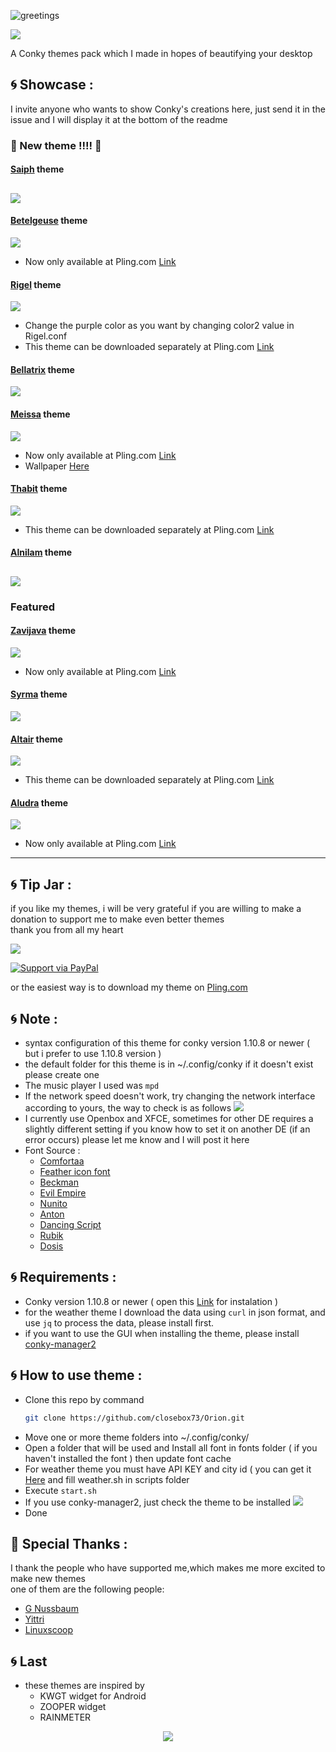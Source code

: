 ![greetings](/Asset/Orion.png)

![](https://api.visitorbadge.io/api/VisitorHit?user=closebox73&repo=Chepeus&countColor=%23FE7E29)

A Conky themes pack which I made in hopes of beautifying your desktop 

## :cyclone: Showcase :
I invite anyone who wants to show Conky's creations here, just send it in the issue and I will display it at the bottom of the readme

### :rocket: New theme !!!! :rocket:
#### [Saiph](/Saiph) theme

![](/Saiph/preview.png)
---------------------------------------------------
#### [Betelgeuse](/Betelgeuse) theme

![](/Asset/betelgeuse.png)
- Now only available at Pling.com [Link](https://www.pling.com/p/1837404/)
#### [Rigel](/Rigel) theme

![](/Rigel/preview.png)
- Change the purple color as you want by changing color2 value in Rigel.conf
- This theme can be downloaded separately at Pling.com [Link](https://www.pling.com/p/1837255/)
#### [Bellatrix](/Bellatrix) theme

![](/Bellatrix/preview.png)
#### [Meissa](/Meissa) theme

![](/Asset/meissa.png)
- Now only available at Pling.com [Link](https://www.pling.com/p/1835096/)
- Wallpaper [Here](https://unsplash.com/photos/3ytjETpQMNY)
#### [Thabit](/Thabit) theme

![](/Thabit/preview.png)
- This theme can be downloaded separately at Pling.com [Link](https://www.pling.com/p/1846822/)
#### [Alnilam](/Alnilam) theme

![](/Alnilam/preview.png)
---------------------------------------------------
### Featured
#### [Zavijava](/Zavijava) theme

![](/Asset/zavijava.png)
- Now only available at Pling.com [Link](https://www.pling.com/p/1835282/)
#### [Syrma](/Syrma) theme

![](/Syrma/preview.png)
#### [Altair](/Altair) theme

![](/Altair/preview.png)
- This theme can be downloaded separately at Pling.com [Link](https://www.pling.com/p/1836006/)
#### [Aludra](/Aludra) theme

![](/Asset/aludra.png)
- Now only available at Pling.com [Link](https://www.pling.com/p/1843380/)
-----------------------------------------------------

## :cyclone: Tip Jar :
if you like my themes, i will be very grateful if you are willing to make a donation to support me to make even better themes<br />
thank you from all my heart

[![](https://ko-fi.com/img/githubbutton_sm.svg)](https://ko-fi.com/closebox73)

[![Support via PayPal](https://cdn.rawgit.com/twolfson/paypal-github-button/1.0.0/dist/button.svg)](https://www.paypal.me/closebox73/)

or the easiest way is to download my theme on [Pling.com](https://www.pling.com/u/closebox73x) 

## :cyclone: Note :
- syntax configuration of this theme for conky version 1.10.8 or newer  ( but i prefer to use 1.10.8 version )
- the default folder for this theme is in ~/.config/conky if it doesn't exist please create one
- The music player I used was `mpd`
- If the network speed doesn't work, try changing the network interface according to yours, the way to check is as follows
	![](/Asset/Wlan.png)
- I currently use Openbox and XFCE, sometimes for other DE requires a slightly different setting
	if you know how to set it on another DE (if an error occurs) please let me know and I will post it here
- Font Source :
	 - [Comfortaa](https://fonts.google.com/specimen/Comfortaa)
	 - [Feather icon font](https://github.com/AT-UI/feather-font)
	 - [Beckman](https://www.dafont.com/beckman.font)
	 - [Evil Empire](https://www.dafont.com/evil-empire.font)
	 - [Nunito](https://fonts.google.com/specimen/Nunito)
	 - [Anton](https://fonts.google.com/specimen/Anton)
	 - [Dancing Script](https://fonts.google.com/specimen/Dancing+Script)
	 - [Rubik](https://fonts.google.com/specimen/Rubik)
	 - [Dosis](https://fonts.google.com/specimen/Dosis)

## :cyclone: Requirements :
- Conky version 1.10.8 or newer ( open this  [Link](https://github.com/brndnmtthws/conky) for instalation )
- for the weather theme I download the data using `curl` in json format, and use `jq` to process the data, please install first.
- if you want to use the GUI when installing the theme, please install [conky-manager2](https://github.com/zcot/conky-manager2)

## :cyclone: How to use theme :
- Clone this repo by command
  ```bash
  git clone https://github.com/closebox73/Orion.git
  ```
- Move one or more theme folders into ~/.config/conky/
- Open a folder that will be used and Install all font in fonts folder ( if you haven't installed the font ) then update font cache
- For weather theme you must have API KEY and city id ( you can get it [Here](https://openweathermap.org) and fill weather.sh in scripts folder
- Execute `start.sh`
- If you use conky-manager2, just check the theme to be installed
	![](/Asset/CM2.png)
- Done

## :gift: Special Thanks :
I thank the people who have supported me,which makes me more excited to make new themes<br />
one of them are the following people:

- [G Nussbaum](https://github.com/gnussbaum67)
- [Yittri](https://github.com/yittri)
- [Linuxscoop](https://github.com/linuxscoop/)

## :cyclone: Last
- these themes are inspired by
	- KWGT widget for Android
	- ZOOPER widget
	- RAINMETER 

<p align="center"><a href="https://github.com/closebox73/Orion/blob/master/LICENSE"><img src="https://img.shields.io/static/v1.svg?style=rounded-square&label=License&message=MIT-License&logoColor=white&logo=github&colorA=282C35&colorB=ff7f2a"/></a></p>
